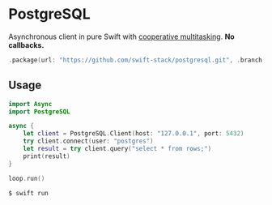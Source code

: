 # PostgreSQL

Asynchronous client in pure Swift with [cooperative multitasking](https://github.com/swift-stack/fiber). **No callbacks.**

```swift
.package(url: "https://github.com/swift-stack/postgresql.git", .branch("dev"))
```

## Usage

```swift
import Async
import PostgreSQL

async {
    let client = PostgreSQL.Client(host: "127.0.0.1", port: 5432)
    try client.connect(user: "postgres")
    let result = try client.query("select * from rows;")
    print(result)
}

loop.run()
```

```bash
$ swift run
```
